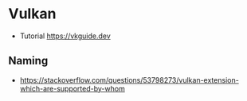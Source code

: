 # Vulkan

- Tutorial <https://vkguide.dev>

## Naming

- <https://stackoverflow.com/questions/53798273/vulkan-extension-which-are-supported-by-whom>
